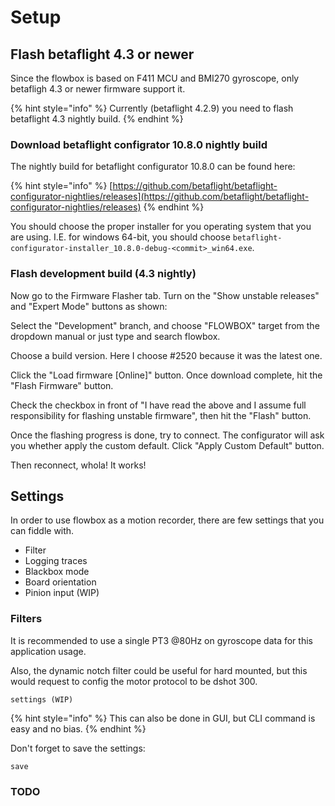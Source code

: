 # Setup

## Flash betaflight 4.3 or newer

Since the flowbox is based on F411 MCU and BMI270 gyroscope, only betafligh 4.3 or newer firmware support it.

{% hint style="info" %}
Currently \(betaflight 4.2.9\) you need to flash betaflight 4.3 nightly build.
{% endhint %}

### Download betaflight configrator 10.8.0 nightly build

The nightly build for betaflight configurator 10.8.0 can be found here:

{% hint style="info" %}
[https://github.com/betaflight/betaflight-configurator-nightlies/releases](https://github.com/betaflight/betaflight-configurator-nightlies/releases)
{% endhint %}

You should choose the proper installer for you operating system that you are using. I.E. for windows 64-bit, you should choose `betaflight-configurator-installer_10.8.0-debug-<commit>_win64.exe`.

### Flash development build \(4.3 nightly\)

Now go to the Firmware Flasher tab. Turn on the "Show unstable releases" and "Expert Mode" buttons as shown:

Select the "Development" branch, and choose "FLOWBOX" target from the dropdown manual or just type and search flowbox.

Choose a build version. Here I choose \#2520 because it was the latest one.



Click the "Load firmware \[Online\]" button. Once download complete, hit the "Flash Firmware" button.



Check the checkbox in front of "I have read the above and I assume full responsibility for flashing unstable firmware", then hit the "Flash" button.



Once the flashing progress is done, try to connect. The configurator will ask you whether apply the custom default. Click "Apply Custom Default" button.



Then reconnect, whola! It works!

## Settings

In order to use flowbox as a motion recorder, there are few settings that you can fiddle with.

* Filter
* Logging traces
* Blackbox mode
* Board orientation
* Pinion input \(WIP\)

### Filters

It is recommended to use a single PT3 @80Hz on gyroscope data for this application usage.

Also, the dynamic notch filter could be useful for hard mounted, but this would request to config the motor protocol to be dshot 300.

```
settings (WIP)
```

{% hint style="info" %}
This can also be done in GUI, but CLI command is easy and no bias.
{% endhint %}

Don't forget to save the settings:

```text
save
```

### TODO

